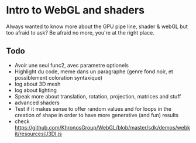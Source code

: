 Intro to WebGL and shaders
==========================

Always wanted to know more about the GPU pipe line, shader & webGL but too afraid to ask? Be afraid no more, you're at the right place.


## Todo
* Avoir une seul func2, avec parametre optionels
* Highlight du code, meme dans un paragraphe (genre fond noir, et possiblement coloration syntaxique)
* log about 3D mesh
* log about lighting
* Speak more about translation, rotation, projection, matrices and stuff
* advanced shaders
* Test if it makes sense to offer random values and for loops in the creation of shape in order to have more generative (and fun) results
* check https://github.com/KhronosGroup/WebGL/blob/master/sdk/demos/webkit/resources/J3DI.js
